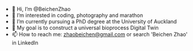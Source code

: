 - 👋 Hi, I’m @BeichenZhao
- 👀 I’m interested in coding, photography and marathon
- 🌱 I’m currently pursuing a PhD degree at the University of Auckland
- 💞️ My goal is to construct a universal bioprocess Digital Twin
- 📫 How to reach me: zhaobeichen@gmail.com or search 'Beichen Zhao' in Linkedln

<!---
BeichenZhao/BeichenZhao is a ✨ special ✨ repository because its `README.md` (this file) appears on your GitHub profile.
You can click the Preview link to take a look at your changes.
--->
